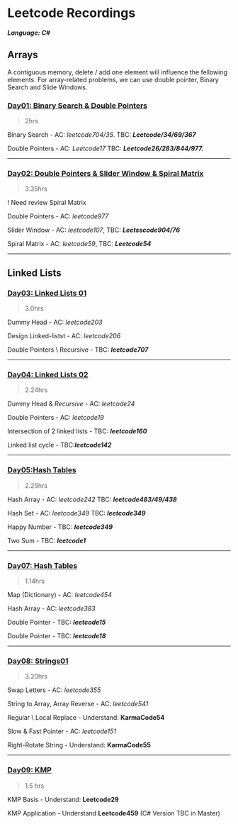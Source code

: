 # Leetcode Recordings
***Language: C#***
## Arrays

A contiguous memory, delete / add one element will influence the fellowing elements. For array-related problems, we can use double pointer, Binary Search and Slide Windows.

### [Day01: Binary Search & Double Pointers](./Day1_Arrays01)
> 2hrs 

Binary Search - AC: *leetcode704/35*. TBC: ***Leetcode/34/69/367***

Double Pointers - AC: *Leetcode17* TBC: ***Leetcode26/283/844/977.***

---

### [Day02: Double Pointers & Slider Window & Spiral Matrix](./Day02_Arrays02/) 

>3.35hrs

! Need review Spiral Matrix

Double Pointers - AC: *leetcode977*

Slider Window - AC: *leetcode107*, TBC: ***Leetsscode904/76***

Spiral Matrix - AC: *leetcode59*, TBC: ***Leetcode54***

---

## Linked Lists

### [Day03: Linked Lists 01](./Day03_LinkedList01/) 

> 3.0hrs


Dummy Head - AC: *leetcode203*

Design Linked-listst - AC: *leetcode206*

Double Pointers \ Recursive  - TBC: ***leetcode707***

---

### [Day04: Linked Lists 02](./Day04_LinkedList02/)

> 2.24hrs


Dummy Head & *Recursive* - AC: *leetcode24*

Double Pointers - AC: *leetcode19*

Intersection of 2 linked lists - TBC: ***leetcode160***

Linked list cycle - TBC:***leetcode142***

---




### [Day05:Hash Tables](./Day06_HashTables01/) 

> 2.25hrs


Hash Array - AC: *leetcode242* TBC: ***leetcode483/49/438***

Hash Set - AC: *leetcode349* TBC: ***leetcode349***

Happy Number - TBC: ***leetcode349***

Two Sum - TBC: ***leetcode1***

---

### [Day07: Hash Tables](./Day07_HashTables02/) 

> 1.14hrs


Map (Dictionary) - AC: *leetcode454*

Hash Array - AC: *leetcode383*

Double Pointer - TBC: ***leetcode15***

Double Pointer - TBC: ***leetcode18***

---

### [Day08: Strings01](./Day08_Strings01/) 

> 3.20hrs


Swap Letters - AC: *leetcode355*

String to Array, Array Reverse - AC: *leetcode541*

Regular \ Local Replace - Understand: **KarmaCode54**

Slow & Fast Pointer - AC: *leetcode151*

Right-Rotate String - Understand: **KarmaCode55**

---
### [Day09: KMP](./Day09_Strings02_KMP/)
>1.5 hrs

KMP Basis - Understand: **Leetcode29** 

KMP Application - Understand **Leetcode459** (C# Version TBC in Master)

